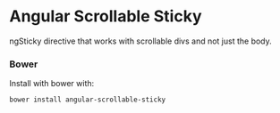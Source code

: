Angular Scrollable Sticky
==============

ngSticky directive that works with scrollable divs and not just the body.


### Bower

Install with bower with:

```bash
bower install angular-scrollable-sticky
```
